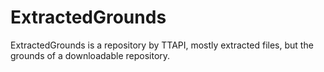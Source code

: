 # ExtractedGrounds
ExtractedGrounds is a repository by TTAPI, mostly extracted files, but the grounds of a downloadable repository.
